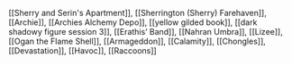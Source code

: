 [[Sherry and Serin's Apartment]], [[Sherrington (Sherry) Farehaven]], [[Archie]], [[Archies Alchemy Depo]], [[yellow gilded book]], [[dark shadowy figure session 3]], [[Erathis’ Band]], [[Nahran Umbra]], [[Lizee]], [[Ogan the Flame Shell]], [[Armageddon]], [[Calamity]], [[Chongles]], [[Devastation]], [[Havoc]], [[Raccoons]]